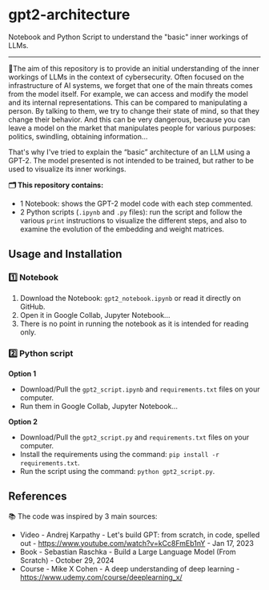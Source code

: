 # gpt2-architecture
Notebook and Python Script to understand the "basic" inner workings of LLMs.


---


📍The aim of this repository is to provide an initial understanding of the inner workings of LLMs in the context of cybersecurity. Often focused on the infrastructure of AI systems, we forget that one of the main threats comes from the model itself. 
For example, we can access and modify the model and its internal representations. This can be compared to manipulating a person. By talking to them, we try to change their state of mind, so that they change their behavior. And this can be very dangerous, because you can leave a model on the market that manipulates people for various purposes: politics, swindling, obtaining information...

That's why I've tried to explain the “basic” architecture of an LLM using a GPT-2. The model presented is not intended to be trained, but rather to be used to visualize its inner workings.

**🗂 This repository contains:**
  - 1 Notebook: shows the GPT-2 model code with each step commented.
  - 2 Python scripts (`.ipynb` and `.py` files): run the script and follow the various `print` instructions to visualize the different steps, and also to examine the evolution of the embedding and weight matrices.


## Usage and Installation

### 1️⃣ Notebook
1. Download the Notebook: `gpt2_notebook.ipynb` or read it directly on GitHub.
2. Open it in Google Collab, Jupyter Notebook...
3. There is no point in running the notebook as it is intended for reading only.

### 2️⃣ Python script

**Option 1**
- Download/Pull the `gpt2_script.ipynb` and `requirements.txt` files on your computer.
- Run them in Google Collab, Jupyter Notebook...

**Option 2**
- Download/Pull the `gpt2_script.py` and `requirements.txt` files on your computer.
- Install the requirements using the command: `pip install -r requirements.txt`.
- Run the script using the command: `python gpt2_script.py`.


## References

📚 The code was inspired by 3 main sources:

- Video - Andrej Karpathy - Let's build GPT: from scratch, in code, spelled out - https://www.youtube.com/watch?v=kCc8FmEb1nY - Jan 17, 2023
- Book - Sebastian Raschka - Build a Large Language Model (From Scratch) - October 29, 2024
- Course - Mike X Cohen - A deep understanding of deep learning - https://www.udemy.com/course/deeplearning_x/
